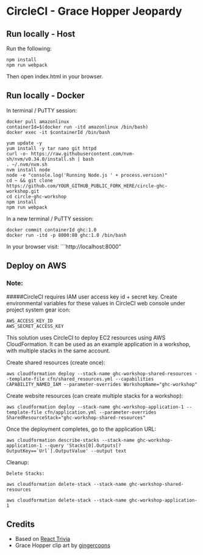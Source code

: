 # CircleCI - Grace Hopper Jeopardy

## Run locally - Host

Run the following:

    npm install
    npm run webpack

Then open index.html in your browser.

## Run locally - Docker

In terminal / PuTTY session:

    docker pull amazonlinux
    containerId=$(docker run -itd amazonlinux /bin/bash)
    docker exec -it $containerId /bin/bash

    yum update -y
    yum install -y tar nano git httpd
    curl -o- https://raw.githubusercontent.com/nvm-sh/nvm/v0.34.0/install.sh | bash
    . ~/.nvm/nvm.sh
    nvm install node
    node -e "console.log('Running Node.js ' + process.version)"
    cd ~ && git clone https://github.com/YOUR_GITHUB_PUBLIC_FORK_HERE/circle-ghc-workshop.git
    cd circle-ghc-workshop
    npm install
    npm run webpack

In a new terminal / PuTTY session:

    docker commit containerId ghc:1.0
    docker run -itd -p 8000:80 ghc:1.0 /bin/bash

In your browser visit: ```http://localhost:8000"

## Deploy on AWS

### Note: 
#####CircleCI requires IAM user access key id + secret key. Create environmental variables for these values in CircleCI web console under project system gear icon:

    AWS_ACCESS_KEY_ID
    AWS_SECRET_ACCESS_KEY

This solution uses CircleCI to deploy EC2 resources using AWS CloudFormation.  It can be used as an example application in a workshop, with multiple stacks in the same account.

Create shared resources (create once):
```
aws cloudformation deploy --stack-name ghc-workshop-shared-resources --template-file cfn/shared_resources.yml --capabilities CAPABILITY_NAMED_IAM --parameter-overrides WorkshopName="ghc-workshop"
```

Create website resources (can create multiple stacks for a workshop):
```
aws cloudformation deploy --stack-name ghc-workshop-application-1 --template-file cfn/application.yml --parameter-overrides SharedResourceStack="ghc-workshop-shared-resources"
```

Once the deployment completes, go to the application URL:
```
aws cloudformation describe-stacks --stack-name ghc-workshop-application-1 --query 'Stacks[0].Outputs[?OutputKey==`Url`].OutputValue' --output text
```

Cleanup:
```
Delete Stacks:

aws cloudformation delete-stack --stack-name ghc-workshop-shared-resources

aws cloudformation delete-stack --stack-name ghc-workshop-application-1
```

## Credits
* Based on [React Trivia](https://github.com/ccoenraets/react-trivia)
* Grace Hopper clip art by [gingercoons](https://openclipart.org/detail/137533/grace-hopper)

